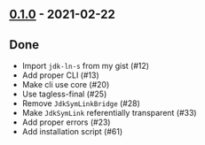 ## [0.1.0](https://github.com/Kevin-Lee/jdk-sym-link/issues?utf8=%E2%9C%93&q=is%3Aissue+is%3Aclosed+milestone%3Amilestone1) - 2021-02-22

## Done
* Import `jdk-ln-s` from my gist (#12)
* Add proper CLI (#13)
* Make cli use core (#20)
* Use tagless-final (#25)
* Remove `JdkSymLinkBridge` (#28)
* Make `JdkSymLink` referentially transparent (#33)
* Add proper errors (#23)
* Add installation script (#61)
